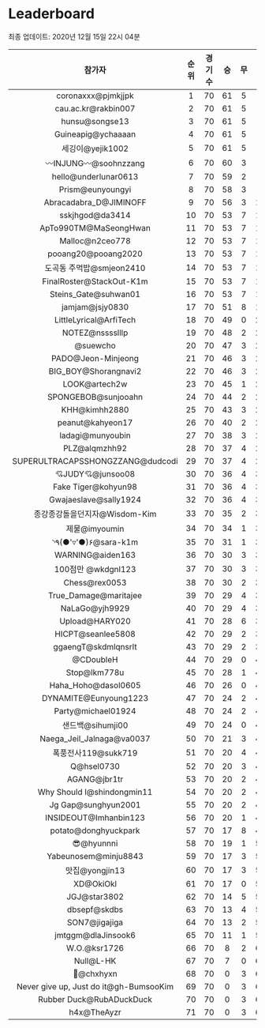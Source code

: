 # Leaderboard
최종 업데이트: 2020년 12월 15일 22시 04분




| 참가자 | 순위 | 경기수 | 승 | 무 | 패 | 승점 |
|:---:|:---:|:---:|:---:|:---:|:---:|:---:|
| coronaxxx@pjmkjjpk | 1 | 70 | 61 | 5 | 4 | 188 |
| cau.ac.kr@rakbin007 | 2 | 70 | 61 | 5 | 4 | 188 |
| hunsu@songse13 | 3 | 70 | 61 | 5 | 4 | 188 |
| Guineapig@ychaaaan | 4 | 70 | 61 | 5 | 4 | 188 |
| 세깅이@yejik1002 | 5 | 70 | 61 | 5 | 4 | 188 |
| 〰INJUNG〰@soohnzzang | 6 | 70 | 60 | 3 | 7 | 183 |
| hello@underlunar0613 | 7 | 70 | 59 | 2 | 9 | 179 |
| Prism@eunyoungyi | 8 | 70 | 58 | 3 | 9 | 177 |
| Abracadabra_D@JIMINOFF | 9 | 70 | 56 | 3 | 11 | 171 |
| sskjhgod@da3414 | 10 | 70 | 53 | 7 | 10 | 166 |
| ApTo990TM@MaSeongHwan | 11 | 70 | 53 | 7 | 10 | 166 |
| Malloc@n2ceo778 | 12 | 70 | 53 | 7 | 10 | 166 |
| pooang20@pooang2020 | 13 | 70 | 53 | 7 | 10 | 166 |
| 도곡동 주먹밥@smjeon2410 | 14 | 70 | 53 | 7 | 10 | 166 |
| FinalRoster@StackOut-K1m | 15 | 70 | 53 | 7 | 10 | 166 |
| Steins_Gate@suhwan01 | 16 | 70 | 53 | 7 | 10 | 166 |
| jamjam@jsjy0830 | 17 | 70 | 51 | 8 | 11 | 161 |
| LittleLyrical@ArfiTech | 18 | 70 | 49 | 0 | 21 | 147 |
| NOTEZ@nsssslllp | 19 | 70 | 48 | 2 | 20 | 146 |
| @suewcho | 20 | 70 | 47 | 3 | 20 | 144 |
| PADO@Jeon-Minjeong | 21 | 70 | 46 | 3 | 21 | 141 |
| BIG_BOY@Shorangnavi2 | 22 | 70 | 46 | 3 | 21 | 141 |
| LOOK@artech2w | 23 | 70 | 45 | 1 | 24 | 136 |
| SPONGEBOB@sunjooahn | 24 | 70 | 44 | 2 | 24 | 134 |
| KHH@kimhh2880 | 25 | 70 | 43 | 3 | 24 | 132 |
| peanut@kahyeon17 | 26 | 70 | 40 | 2 | 28 | 122 |
| ladagi@munyoubin | 27 | 70 | 38 | 3 | 29 | 117 |
| PLZ@alqmzhh92 | 28 | 70 | 37 | 4 | 29 | 115 |
| SUPERULTRACAPSSHONGZZANG@dudcodi | 29 | 70 | 37 | 4 | 29 | 115 |
| 💘JUDY💘@junsoo08 | 30 | 70 | 36 | 4 | 30 | 112 |
| Fake Tiger@kohyun98 | 31 | 70 | 36 | 4 | 30 | 112 |
| Gwajaeslave@sally1924 | 32 | 70 | 36 | 4 | 30 | 112 |
| 종강종강돌을던지자@Wisdom-Kim | 33 | 70 | 35 | 2 | 33 | 107 |
| 제물@imyoumin | 34 | 70 | 34 | 1 | 35 | 103 |
| ◝٩(●'▿'●)۶@sara-k1m | 35 | 70 | 31 | 1 | 38 | 94 |
| WARNING@aiden163 | 36 | 70 | 30 | 3 | 37 | 93 |
| 100점만 @wkdgnl123 | 37 | 70 | 30 | 3 | 37 | 93 |
| Chess@rex0053 | 38 | 70 | 30 | 2 | 38 | 92 |
| True_Damage@maritajee | 39 | 70 | 29 | 4 | 37 | 91 |
| NaLaGo@yjh9929 | 40 | 70 | 29 | 4 | 37 | 91 |
| Upload@HARY020 | 41 | 70 | 28 | 6 | 36 | 90 |
| HICPT@seanlee5808 | 42 | 70 | 29 | 2 | 39 | 89 |
| ggaengT@skdmlqnsrlt | 43 | 70 | 29 | 2 | 39 | 89 |
| @CDoubleH | 44 | 70 | 29 | 0 | 41 | 87 |
| Stop@lkm778u | 45 | 70 | 28 | 1 | 41 | 85 |
| Haha_Hoho@dasol0605 | 46 | 70 | 26 | 0 | 44 | 78 |
| DYNAMITE@Eunyoung1223 | 47 | 70 | 24 | 2 | 44 | 74 |
| Party@michael01924 | 48 | 70 | 24 | 2 | 44 | 74 |
| 샌드백@sihumji00 | 49 | 70 | 24 | 0 | 46 | 72 |
| Naega_Jeil_Jalnaga@va0037 | 50 | 70 | 21 | 3 | 46 | 66 |
| 폭풍전사119@sukk719 | 51 | 70 | 20 | 4 | 46 | 64 |
| Q@hsel0730 | 52 | 70 | 20 | 3 | 47 | 63 |
| AGANG@jbr1tr | 53 | 70 | 20 | 2 | 48 | 62 |
| Why Should I@shindongmin11 | 54 | 70 | 20 | 2 | 48 | 62 |
| Jg Gap@sunghyun2001 | 55 | 70 | 20 | 2 | 48 | 62 |
| INSIDEOUT@Imhanbin123 | 56 | 70 | 20 | 1 | 49 | 61 |
| potato@donghyuckpark | 57 | 70 | 17 | 8 | 45 | 59 |
| 😎@hyunnni | 58 | 70 | 19 | 1 | 50 | 58 |
| Yabeunosem@minju8843 | 59 | 70 | 17 | 3 | 50 | 54 |
| 맛집@yongjin13 | 60 | 70 | 17 | 3 | 50 | 54 |
| XD@OkiOkl | 61 | 70 | 17 | 0 | 53 | 51 |
| JGJ@star3802 | 62 | 70 | 14 | 5 | 51 | 47 |
| dbsepf@skdbs | 63 | 70 | 13 | 4 | 53 | 43 |
| SON7@jigajiga | 64 | 70 | 13 | 2 | 55 | 41 |
| jmtggm@dlaJinsook6 | 65 | 70 | 11 | 1 | 58 | 34 |
| W.O.@ksr1726 | 66 | 70 | 8 | 2 | 60 | 26 |
| Null@L-HK | 67 | 70 | 7 | 0 | 63 | 21 |
| 👑@chxhyxn | 68 | 70 | 0 | 3 | 67 | 3 |
| Never give up, Just do it@gh-BumsooKim | 69 | 70 | 0 | 3 | 67 | 3 |
| Rubber Duck@RubADuckDuck | 70 | 70 | 0 | 3 | 67 | 3 |
| h4x@TheAyzr | 71 | 70 | 0 | 3 | 67 | 3 |